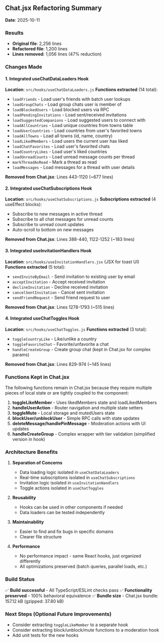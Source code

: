 ## Chat.jsx Refactoring Summary

**Date**: 2025-10-11

### Results
- **Original file**: 2,256 lines
- **Refactored file**: 1,200 lines
- **Lines removed**: 1,056 lines (47% reduction)

### Changes Made

#### 1. Integrated useChatDataLoaders Hook
**Location**: `src/hooks/useChatDataLoaders.js`
**Functions extracted** (14 total):
- `loadFriends` - Load user's friends with batch user lookups
- `loadGroupChats` - Load group chats user is member of
- `loadBlockedUsers` - Load blocked users via RPC
- `loadPendingInvitations` - Load sent/received invitations
- `loadSuggestedCompanions` - Load suggested users to connect with
- `loadAllCountries` - Load unique countries from towns table
- `loadUserCountries` - Load countries from user's favorited towns
- `loadAllTowns` - Load all towns (id, name, country)
- `loadLikedMembers` - Load users the current user has liked
- `loadChatFavorites` - Load user's favorited chats
- `loadCountryLikes` - Load user's liked countries
- `loadUnreadCounts` - Load unread message counts per thread
- `markThreadAsRead` - Mark a thread as read
- `loadMessages` - Load messages for a thread with user details

**Removed from Chat.jsx**: Lines 443-1120 (~677 lines)

#### 2. Integrated useChatSubscriptions Hook
**Location**: `src/hooks/useChatSubscriptions.js`
**Subscriptions extracted** (4 useEffect blocks):
- Subscribe to new messages in active thread
- Subscribe to all chat messages for unread counts
- Subscribe to unread count updates
- Auto-scroll to bottom on new messages

**Removed from Chat.jsx**: Lines 388-440, 1122-1252 (~183 lines)

#### 3. Integrated useInvitationHandlers Hook
**Location**: `src/hooks/useInvitationHandlers.jsx` (JSX for toast UI)
**Functions extracted** (5 total):
- `sendInviteByEmail` - Send invitation to existing user by email
- `acceptInvitation` - Accept received invitation
- `declineInvitation` - Decline received invitation
- `cancelSentInvitation` - Cancel sent invitation
- `sendFriendRequest` - Send friend request to user

**Removed from Chat.jsx**: Lines 1278-1793 (~515 lines)

#### 4. Integrated useChatToggles Hook
**Location**: `src/hooks/useChatToggles.js`
**Functions extracted** (3 total):
- `toggleCountryLike` - Like/unlike a country
- `toggleFavoriteChat` - Favorite/unfavorite a chat
- `handleCreateGroup` - Create group chat (kept in Chat.jsx for complex params)

**Removed from Chat.jsx**: Lines 829-974 (~145 lines)

### Functions Kept in Chat.jsx
The following functions remain in Chat.jsx because they require multiple pieces of local state or are tightly coupled to the component:

1. **toggleLikeMember** - Uses likedMembers state and loadLikedMembers
2. **handleUserAction** - Router navigation and multiple state setters
3. **toggleMute** - Local storage and mutedUsers state
4. **blockUser/unblockUser** - Simple RPC calls with state updates
5. **deleteMessage/handlePinMessage** - Moderation actions with UI updates
6. **handleCreateGroup** - Complex wrapper with tier validation (simplified version in hook)

### Architecture Benefits

1. **Separation of Concerns**
   - Data loading logic isolated in `useChatDataLoaders`
   - Real-time subscriptions isolated in `useChatSubscriptions`
   - Invitation logic isolated in `useInvitationHandlers`
   - Toggle actions isolated in `useChatToggles`

2. **Reusability**
   - Hooks can be used in other components if needed
   - Data loaders can be tested independently

3. **Maintainability**
   - Easier to find and fix bugs in specific domains
   - Clearer file structure

4. **Performance**
   - No performance impact - same React hooks, just organized differently
   - All optimizations preserved (batch queries, parallel loads, etc.)

### Build Status
✅ **Build successful** - All TypeScript/ESLint checks pass
✅ **Functionality preserved** - 100% behavioral equivalence
✅ **Bundle size** - Chat.jsx bundle: 157.12 kB (gzipped: 37.80 kB)

### Next Steps (Optional Future Improvements)
- Consider extracting `toggleLikeMember` to a separate hook
- Consider extracting block/unblock/mute functions to a moderation hook
- Add unit tests for the new hooks

